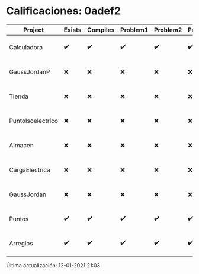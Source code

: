 # Calificaciones: 0adef2
|Project|Exists|Compiles|Problem1|Problem2|Problem3|Extra|Grade|CommitHash|CommitDate|CheckDate|DueDate|Comments|
|-|-|-|-|-|-|-|-|-|-|-|-|-|
|Calculadora|✔️|✔️|✔️|✔️|✔️|✔️|10.0|d48fde09422ed691d900f17891145c03effd2ec8|20-10-2020 00:33:45|20-10-2020 21:03:26|15-10-2020 21:00:00|Entrega fuera de tiempo|
|GaussJordanP|❌|❌|❌|❌|❌|❌|5.0|nan|nan|12-01-2021 21:03:51|14-01-2021 21:00:00|No se encontró el archivo en PracticasComputacionI/GaussJordanP/GaussJordanP.py|
|Tienda|❌|❌|❌|❌|❌|❌|5.0|nan|nan|12-01-2021 21:03:50|11-12-2020 21:00:00|No se encontró el archivo en PracticasComputacionI/Tienda/Almacen.cpp|
|PuntoIsoelectrico|❌|❌|❌|❌|❌|❌|5.0|nan|nan|12-01-2021 21:03:49|26-11-2020 21:00:00|No se encontró el archivo en PracticasComputacionI/PuntoIsoelectrico/Grupo.cpp|
|Almacen|❌|❌|❌|❌|❌|❌|5.0|nan|nan|12-01-2021 21:03:49|04-12-2020 21:00:00|No se encontró el archivo en PracticasComputacionI/Almacen/Almacen.cpp|
|CargaElectrica|❌|❌|❌|❌|❌|❌|5.0|nan|nan|12-01-2021 21:03:48|19-11-2020 21:00:00|No se encontró el archivo en PracticasComputacionI/CargaElectrica/CargaElectrica.cpp|
|GaussJordan|❌|❌|❌|❌|❌|❌|5.0|nan|nan|12-01-2021 21:03:46|19-11-2020 21:00:00|No se encontró el archivo en PracticasComputacionI/GaussJordan/GaussJordan.cpp|
|Puntos|✔️|✔️|✔️|✔️|✔️|✔️|10.0|7503357902247f88cee27502a8becf55f12375e9|05-11-2020 22:07:13|06-11-2020 21:03:00|05-11-2020 21:00:00|///|
|Arreglos|✔️|✔️|✔️|✔️|✔️|✔️|5.0|7503357902247f88cee27502a8becf55f12375e9|05-11-2020 22:07:13|06-11-2020 21:02:11|22-10-2020 21:00:00|///|

Última actualización: 12-01-2021 21:03